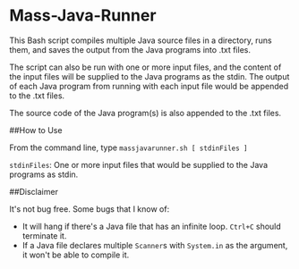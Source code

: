 # Mass-Java-Runner

This Bash script compiles multiple Java source files in a directory, runs them, and saves the output from the Java programs into .txt files.

The script can also be run with one or more input files, and the content of the input files will be supplied to the Java programs as the stdin. The output of each Java program from running with each input file would be appended to the .txt files.

The source code of the Java program(s) is also appended to the .txt files.

##How to Use

From the command line, type `massjavarunner.sh [ stdinFiles ]`

`stdinFiles`: One or more input files that would be supplied to the Java programs as stdin.

##Disclaimer

It's not bug free. Some bugs that I know of:

* It will hang if there's a Java file that has an infinite loop. `Ctrl+C` should terminate it.
* If a Java file declares multiple `Scanner`s with `System.in` as the argument, it won't be able to compile it.
